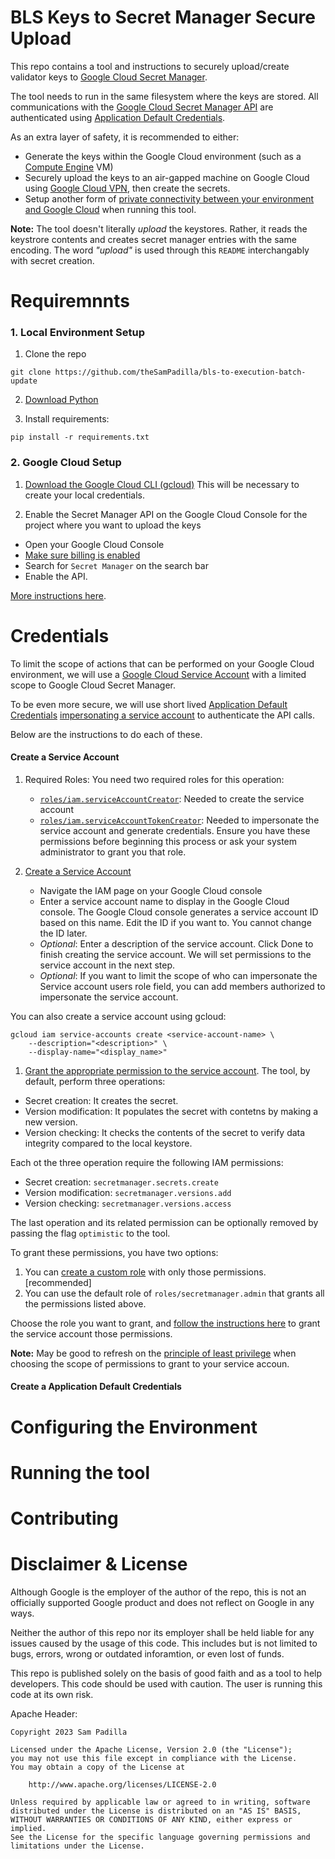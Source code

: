# BLS Keys to Secret Manager Secure Upload
This repo contains a tool and instructions to securely upload/create validator keys to [Google Cloud Secret Manager](https://cloud.google.com/secret-manager).

The tool needs to run in the same filesystem where the keys are stored. All communications with the [Google Cloud Secret Manager API](https://cloud.google.com/secret-manager/docs/reference/rest) are authenticated using [Application Default Credentials](https://cloud.google.com/docs/authentication/application-default-credentials).

As an extra layer of safety, it is recommended to either:
- Generate the keys within the Google Cloud environment (such as a [Compute Engine](https://cloud.google.com/compute) VM)
- Securely upload the keys to an air-gapped machine on Google Cloud using [Google Cloud VPN](https://cloud.google.com/network-connectivity/docs/vpn/concepts/overview), then create the secrets.
- Setup another form of [private connectivity between your environment and Google Cloud](https://cloud.google.com/network-connectivity/docs/vpn/concepts/overview) when running this tool.

**Note:**
The tool doesn't literally _upload_ the keystores. Rather, it reads the keystrore contents and creates secret manager entries with the same encoding. The word _"upload"_ is used through this `README` interchangably with secret creation.

# Requiremnnts
### 1. Local Environment Setup
1. Clone the repo
```
git clone https://github.com/theSamPadilla/bls-to-execution-batch-update
```

2. [Download Python]((https://www.python.org/downloads/))

3. Install requirements:
```
pip install -r requirements.txt
```

### 2. Google Cloud Setup
1. [Download the Google Cloud CLI (gcloud)](https://cloud.google.com/sdk/docs/install)
This will be necessary to create your local credentials.

2. Enable the Secret Manager API on the Google Cloud Console for the project where you want to upload the keys
- Open your Google Cloud Console
- [Make sure billing is enabled](https://cloud.google.com/billing/docs/how-to/verify-billing-enabled#console)
- Search for `Secret Manager` on the search bar
- Enable the API.

[More instructions here](https://cloud.google.com/secret-manager/docs/configuring-secret-manager).

# Credentials
To limit the scope of actions that can be performed on your Google Cloud environment, we will use a [Google Cloud Service Account](https://cloud.google.com/iam/docs/service-account-overview) with a limited scope to Google Cloud Secret Manager.

To be even more secure, we will use short lived [Application Default Credentials](https://cloud.google.com/docs/authentication/application-default-credentials) [impersonating a service account](https://cloud.google.com/iam/docs/service-account-overview#impersonation) to authenticate the API calls.

Below are the instructions to do each of these.

#### Create a Service Account
1. Required Roles:
You need two required roles for this operation:
   - [`roles/iam.serviceAccountCreator`](https://cloud.google.com/iam/docs/service-accounts-create#permissions): Needed to create the service account
   - [`roles/iam.serviceAccountTokenCreator`](https://cloud.google.com/iam/docs/service-account-permissions#token-creator-role): Needed to impersonate the service account and generate credentials.
Ensure you have these permissions before beginning this process or ask your system administrator to grant you that role.

1. [Create a Service Account](https://cloud.google.com/iam/docs/service-accounts-create#creating)
   - Navigate the IAM page on your Google Cloud console
   - Enter a service account name to display in the Google Cloud console. The Google Cloud console generates a service account ID based on this name. Edit the ID if you want to. You cannot change the ID later.
   - _Optional_: Enter a description of the service account. Click Done to finish creating the service account. We will set permissions to the service account in the next step.
   - _Optional_: If you want to limit the scope of who can impersonate the Service account users role field, you can add members authorized to impersonate the service account.

You can also create a service account using gcloud:
```
gcloud iam service-accounts create <service-account-name> \
    --description="<description>" \
    --display-name="<display_name>"
```

1. [Grant the appropriate permission to the service account](https://cloud.google.com/marketplace/docs/grant-service-account-access).
The tool, by default, perform three operations:
- Secret creation: It creates the secret.
- Version modification: It populates the secret with contetns by making a new version.
- Version checking: It checks the contents of the secret to verify data integrity compared to the local keystore.

Each ot the three operation require the following IAM permissions:
- Secret creation: `secretmanager.secrets.create`
- Version modification: `secretmanager.versions.add`
- Version checking: `secretmanager.versions.access`

The last operation and its related permission can be optionally removed by passing the flag `optimistic` to the tool.

To grant these permissions, you have two options:
1. You can [create a custom role](https://cloud.google.com/iam/docs/creating-custom-roles) with only those permissions. [recommended]
2. You can use the default role of `roles/secretmanager.admin` that grants all the permissions listed above.

Choose the role you want to grant, and [follow the instructions here](https://cloud.google.com/marketplace/docs/grant-service-account-access) to grant the service account those permissions.

**Note:** May be good to refresh on the [principle of least privilege](https://cloud.google.com/iam/docs/using-iam-securely#least_privilege) when choosing the scope of permissions to grant to your service accoun.

#### Create a Application Default Credentials

# Configuring the Environment

# Running the tool

# Contributing

# Disclaimer & License
Although Google is the employer of the author of the repo, this is not an officially supported Google product and does not reflect on Google in any ways.

Neither the author of this repo nor its employer shall be held liable for any issues caused by the usage of this code. This includes but is not limited to bugs, errors, wrong or outdated inforamtion, or even lost of funds.

This repo is published solely on the basis of good faith and as a tool to help developers. This code should be used with caution. The user is running this code at its own risk.

Apache Header:

```
Copyright 2023 Sam Padilla

Licensed under the Apache License, Version 2.0 (the "License");
you may not use this file except in compliance with the License.
You may obtain a copy of the License at

    http://www.apache.org/licenses/LICENSE-2.0

Unless required by applicable law or agreed to in writing, software
distributed under the License is distributed on an "AS IS" BASIS,
WITHOUT WARRANTIES OR CONDITIONS OF ANY KIND, either express or implied.
See the License for the specific language governing permissions and
limitations under the License.
```